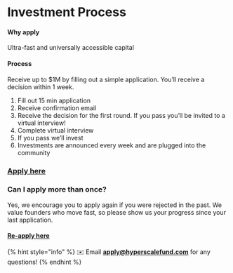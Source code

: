 # Investment Process

#### Why apply

Ultra-fast and universally accessible capital

#### Process

Receive up to $1M by filling out a simple application. You’ll receive a decision within 1 week.

1. Fill out 15 min application
2. Receive confirmation email
3. Receive the decision for the first round. If you pass you’ll be invited to a virtual interview!
4. Complete virtual interview
5. If you pass we’ll invest
6. Investments are announced every week and are plugged into the community

### [Apply here](https://airtable.com/shr0J5cwxZxDU8v7k)

### Can I apply more than once?

Yes, we encourage you to apply again if you were rejected in the past. We value founders who move fast, so please show us your progress since your last application.

#### [Re-apply here](https://airtable.com/shr7QJfoPUvbkZRcD)

{% hint style="info" %}
✉️ Email [**apply@hyperscalefund.com**](mailto:apply@hyperscalefund.com) for any questions!
{% endhint %}

